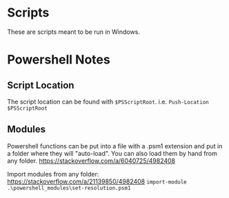 # Scripts

These are scripts meant to be run in Windows.

# Powershell Notes

## Script Location

The script location can be found with `$PSScriptRoot`.
i.e.
`Push-Location $PSScriptRoot`

## Modules
Powershell functions can be put into a file with a .psm1 extension and put in a folder where they will "auto-load".
You can also load them by hand from any folder.
https://stackoverflow.com/a/6040725/4982408

Import modules from any folder:
https://stackoverflow.com/a/21139850/4982408
`import-module .\powershell_modules\set-resolution.psm1`

